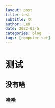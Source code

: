 ```yaml
---
layout: post
title: test
subtitle: 吃
author: Leo
date: 2022-02-5
categories: blog
tags: [computer_set]
---
```


# 测试

## 没有啥

### 哈哈
